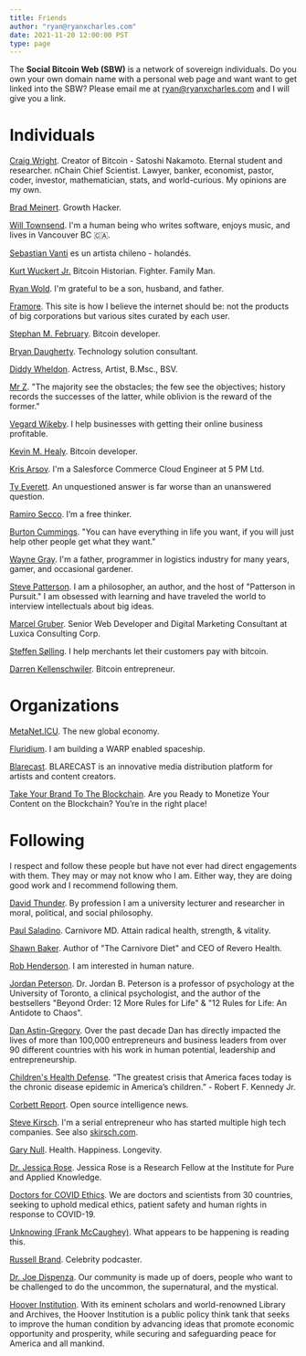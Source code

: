 ```yaml
---
title: Friends
author: "ryan@ryanxcharles.com"
date: 2021-11-20 12:00:00 PST
type: page
---
```


The **Social Bitcoin Web (SBW)** is a network of sovereign individuals. Do you own your own domain name with a personal web page and want want to get linked into the SBW? Please email me at ryan@ryanxcharles.com and I will give you a link.

# Individuals

[Craig Wright](https://craigwright.net). Creator of Bitcoin - Satoshi Nakamoto. Eternal student and researcher. nChain Chief Scientist. Lawyer, banker, economist, pastor, coder, investor, mathematician, stats, and world-curious. My opinions are my own.

[Brad Meinert](https://bigbadbrad.com). Growth Hacker.

[Will Townsend](https://will.townsend.io). I'm a human being who writes software, enjoys music, and lives in Vancouver BC 🇨🇦.

[Sebastian Vanti](https://sebastianvanti.com) es un artista chileno - holandés.

[Kurt Wuckert Jr.](https://kurtwuckertjr.com) Bitcoin Historian. Fighter. Family Man.

[Ryan Wold](https://www.ryanwold.net). I'm grateful to be a son, husband, and father.

[Framore](http://framore.net). This site is how I believe the internet should be: not the products of big corporations but various sites curated by each user.

[Stephan M. February](https://february.sg). Bitcoin developer.

[Bryan Daugherty](https://bryandaugherty.net). Technology solution consultant.

[Diddy Wheldon](https://www.diddywheldon.co.uk). Actress, Artist, B.Msc., BSV.

[Mr Z](https://mrz1818.com). "The majority see the obstacles; the few see the objectives; history records the successes of the latter, while oblivion is the reward of the former."

[Vegard Wikeby](https://vegardwikeby.com). I help businesses with getting their online business profitable.

[Kevin M. Healy](https://kevinmhealy.com). Bitcoin developer.

[Kris Arsov](https://www.arsov.bg/). I'm a Salesforce Commerce Cloud Engineer at 5 PM Ltd.

[Ty Everett](https://tyeverett.com/). An unquestioned answer is far worse than an unanswered question.

[Ramiro Secco](https://ramirosecco.com). I’m a free thinker.

[Burton Cummings](https://burtoncummings.io). "You can have everything in life you want, if you will just help other people get what they want."

[Wayne Gray](http://wayneg.net). I'm a father, programmer in logistics industry for many years, gamer, and occasional gardener.

[Steve Patterson](http://steve-patterson.com). I am a philosopher, an author, and the host of "Patterson in Pursuit." I am obsessed with learning and have traveled the world to interview intellectuals about big ideas.

[Marcel Gruber](https://www.marcelgruber.ca). Senior Web Developer and Digital Marketing Consultant at Luxica Consulting Corp.

[Steffen Sølling](https://bitcoinsteffen.com/). I help merchants let their customers pay with bitcoin.

[Darren Kellenschwiler](https://www.kschw.com). Bitcoin entrepreneur.

# Organizations

[MetaNet.ICU](https://metanet.icu). The new global economy.

[Fluridium](http://www.fluridium.com). I am building a WARP enabled spaceship.

[Blarecast](https://blarecast.com). BLARECAST is an innovative media distribution platform for artists and content creators.

[Take Your Brand To The Blockchain](https://www.takeyourbrandtotheblockchain.com). Are you Ready to Monetize Your Content on the Blockchain? You’re in the right place!

# Following

I respect and follow these people but have not ever had direct engagements with them. They may or may not know who I am. Either way, they are doing good work and I recommend following them.

[David Thunder](http://www.davidthunder.com). By profession I am a university lecturer and researcher in moral, political, and social philosophy.

[Paul Saladino](https://carnivoremd.com). Carnivore MD. Attain radical health, strength, & vitality.

[Shawn Baker](https://shawn-baker.com). Author of "The Carnivore Diet" and CEO of Revero Health.

[Rob Henderson](https://www.robkhenderson.com). I am interested in human nature.

[Jordan Peterson](https://www.jordanbpeterson.com). Dr. Jordan B. Peterson is a professor of psychology at the University of Toronto, a clinical psychologist, and the author of the bestsellers "Beyond Order: 12 More Rules for Life" & "12 Rules for Life: An Antidote to Chaos".

[Dan Astin-Gregory](https://www.danjgregory.com). Over the past decade Dan has directly impacted the lives of more than 100,000 entrepreneurs and business leaders from over 90 different countries with his work in human potential, leadership and entrepreneurship.

[Children's Health Defense](https://childrenshealthdefense.org). “The greatest crisis that America faces today is the chronic disease epidemic in America’s children.” - Robert F. Kennedy Jr.

[Corbett Report](http://corbettreport.com). Open source intelligence news.

[Steve Kirsch](https://www.skirsch.io). I'm a serial entrepreneur who has started multiple high tech companies. See also [skirsch.com](https://www.skirsch.com).

[Gary Null](https://garynull.com). Health. Happiness. Longevity.

[Dr. Jessica Rose](https://i-do-not-consent.netlify.app). Jessica Rose is a Research Fellow at the Institute for Pure and Applied Knowledge.

[Doctors for COVID Ethics](https://doctors4covidethics.org). We are doctors and scientists from 30 countries, seeking to uphold medical ethics, patient safety and human rights in response to COVID-19.

[Unknowing (Frank McCaughey)](https://www.unknowing.life/). What appears to be happening is reading this.

[Russell Brand](https://www.russellbrand.com). Celebrity podcaster.

[Dr. Joe Dispenza](https://drjoedispenza.com). Our community is made up of doers, people who want to be challenged to do the uncommon, the supernatural, and the mystical.

[Hoover Institution](https://www.hoover.org). With its eminent scholars and world-renowned Library and Archives, the Hoover Institution is a public policy think tank that seeks to improve the human condition by advancing ideas that promote economic opportunity and prosperity, while securing and safeguarding peace for America and all mankind.